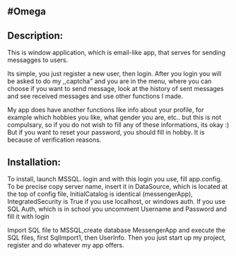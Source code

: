 #Omega
--
Description:
--
This is window application, which is email-like app, that serves for sending messagges to users.

Its simple, you just register a new user, then login. After you login you will be asked to do my ,,captcha" and you are in the menu, where 
you can choose if you want to send message, look at the history of sent messages and see received messages and use other functions I made.

My app does have another functions like info about your profile, for example which hobbies you like, what gender you are, etc.. but this is not compulsary,
so if you do not wish to fill any of these informations, its okay :) But if you want to reset your password, you should fill in hobby. It is because of verification
reasons. 

Installation:
--
To install, launch MSSQL. login and with this login you use, fill app.config. To be precise copy server name, insert it in DataSource,
which is located at the top of config file, InitialCatalog is identical (messengerApp), IntegratedSecurity is True if you use localhost, or windows auth.
If you use SQL Auth, which is in school you uncomment Username and Password and fill it with login

Import SQL file to MSSQL,create database MessengerApp and execute the SQL files, first SqlImport1, then UserInfo. Then you just start up my project, register and 
do whatever my app offers.

